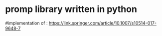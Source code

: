 # promp library written in python

#implementation of : https://link.springer.com/article/10.1007/s10514-017-9648-7